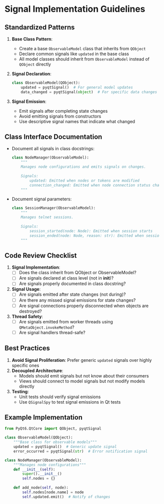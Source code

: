 # Signal Implementation Guidelines

## Standardized Patterns
1. **Base Class Pattern**: 
   - Create a base `ObservableModel` class that inherits from `QObject`
   - Declare common signals like `updated` in the base class
   - All model classes should inherit from `ObservableModel` instead of `QObject` directly

2. **Signal Declaration**:
   ```python
   class ObservableModel(QObject):
       updated = pyqtSignal()  # For general model updates
       data_changed = pyqtSignal(object)  # For specific data changes
   ```

3. **Signal Emission**:
   - Emit signals after completing state changes
   - Avoid emitting signals from constructors
   - Use descriptive signal names that indicate what changed

## Class Interface Documentation
- Document all signals in class docstrings:
  ```python
  class NodeManager(ObservableModel):
      """
      Manages node configurations and emits signals on changes.
      
      Signals:
          updated: Emitted when nodes or tokens are modified
          connection_changed: Emitted when node connection status changes
      """
  ```

- Document signal parameters:
  ```python
  class SessionManager(ObservableModel):
      """
      Manages telnet sessions.
      
      Signals:
          session_started(node: Node): Emitted when session starts
          session_ended(node: Node, reason: str): Emitted when session ends
      """
  ```

## Code Review Checklist
1. **Signal Implementation**:
   - [ ] Does the class inherit from QObject or ObservableModel?
   - [ ] Are signals declared at class level (not in __init__)?
   - [ ] Are signals properly documented in class docstring?

2. **Signal Usage**:
   - [ ] Are signals emitted after state changes (not during)?
   - [ ] Are there any missed signal emissions for state changes?
   - [ ] Are signal connections properly disconnected when objects are destroyed?

3. **Thread Safety**:
   - [ ] Are signals emitted from worker threads using `QMetaObject.invokeMethod`?
   - [ ] Are signal handlers thread-safe?

## Best Practices
1. **Avoid Signal Proliferation**: Prefer generic `updated` signals over highly specific ones
2. **Decoupled Architecture**: 
   - Models should emit signals but not know about their consumers
   - Views should connect to model signals but not modify models directly
3. **Testing**:
   - Unit tests should verify signal emissions
   - Use `QSignalSpy` to test signal emissions in Qt tests

## Example Implementation
```python
from PyQt6.QtCore import QObject, pyqtSignal

class ObservableModel(QObject):
    """Base class for observable models"""
    updated = pyqtSignal()  # Generic update signal
    error_occurred = pyqtSignal(str)  # Error notification signal

class NodeManager(ObservableModel):
    """Manages node configurations"""
    def __init__(self):
        super().__init__()
        self.nodes = {}
        
    def add_node(self, node):
        self.nodes[node.name] = node
        self.updated.emit()  # Notify of changes